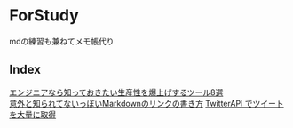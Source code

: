 # ForStudy
mdの練習も兼ねてメモ帳代り
## Index
[エンジニアなら知っておきたい生産性を爆上げするツール8選](https://qiita.com/yukiji/items/7b5e88c9da7b6f658de5)  
[意外と知られてないっぽいMarkdownのリンクの書き方](https://qiita.com/h1na/items/d305d49b5a27e92d132a)
[TwitterAPI でツイートを大量に取得](http://ailaby.com/twitter_api/)
